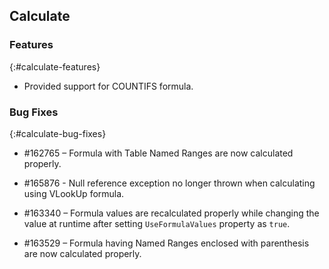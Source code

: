 ## Calculate

### Features
{:#calculate-features}

* Provided support for COUNTIFS formula.

### Bug Fixes
{:#calculate-bug-fixes} 

* \#162765 – Formula with Table Named Ranges are now calculated properly.

* \#165876 - Null reference exception no longer thrown when calculating using VLookUp formula.

* \#163340 – Formula values are recalculated properly while changing the value at runtime after setting `UseFormulaValues` property as `true`. 

* \#163529 – Formula having Named Ranges enclosed with parenthesis are now calculated properly. 
